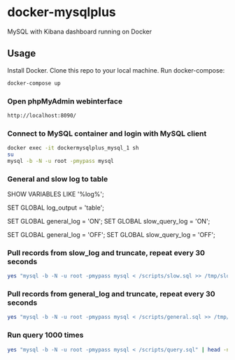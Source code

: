# docker-mysqlplus
MySQL with Kibana dashboard running on Docker

## Usage
Install Docker. Clone this repo to your local machine. Run docker-compose: 
```bash
docker-compose up
```

### Open phpMyAdmin webinterface
```bash
http://localhost:8090/
```

### Connect to MySQL container and login with MySQL client
```bash
docker exec -it dockermysqlplus_mysql_1 sh
su
mysql -b -N -u root -pmypass mysql
```

### General and slow log to table
SHOW VARIABLES LIKE '%log%';

SET GLOBAL log_output = 'table';

SET GLOBAL general_log = 'ON';
SET GLOBAL slow_query_log = 'ON';

SET GLOBAL general_log = 'OFF';
SET GLOBAL slow_query_log = 'OFF';


### Pull records from slow_log and truncate, repeat every 30 seconds
```bash
yes "mysql -b -N -u root -pmypass mysql < /scripts/slow.sql >> /tmp/slow.log" | parallel --jobs 1 --delay 30
```

### Pull records from general_log and truncate, repeat every 30 seconds
```bash
yes "mysql -b -N -u root -pmypass mysql < /scripts/general.sql >> /tmp/general.log" | parallel --jobs 1 --delay 30
```

### Run query 1000 times
```bash
yes "mysql -b -N -u root -pmypass mysql < /scripts/query.sql" | head -n 1000 | parallel
```
